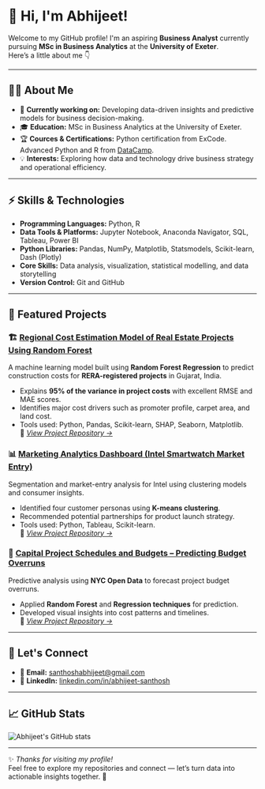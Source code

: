 # 👋 Hi, I'm Abhijeet!  

Welcome to my GitHub profile! I'm an aspiring **Business Analyst** currently pursuing **MSc in Business Analytics** at the **University of Exeter**.  
Here’s a little about me 👇  

---

## 🧑‍💻 About Me  

- 🔭 **Currently working on:** Developing data-driven insights and predictive models for business decision-making.   
- 🎓 **Education:** MSc in Business Analytics at the University of Exeter.  
- 🏆 **Cources & Certifications:** Python certification from ExCode. Advanced Python and R from [DataCamp](https://www.datacamp.com/).
- 💡 **Interests:** Exploring how data and technology drive business strategy and operational efficiency.  

---

## ⚡ Skills & Technologies  

- **Programming Languages:** Python, R  
- **Data Tools & Platforms:** Jupyter Notebook, Anaconda Navigator, SQL, Tableau, Power BI  
- **Python Libraries:** Pandas, NumPy, Matplotlib, Statsmodels, Scikit-learn, Dash (Plotly)  
- **Core Skills:** Data analysis, visualization, statistical modelling, and data storytelling  
- **Version Control:** Git and GitHub  

---

## 🧩 Featured Projects  

### 🏗️ [Regional Cost Estimation Model of Real Estate Projects Using Random Forest](https://github.com/Abhijeet-Santhosh/construction-cost-ml-prediction)  
A machine learning model built using **Random Forest Regression** to predict construction costs for **RERA-registered projects** in Gujarat, India.  
- Explains **95% of the variance in project costs** with excellent RMSE and MAE scores.  
- Identifies major cost drivers such as promoter profile, carpet area, and land cost.  
- Tools used: Python, Pandas, Scikit-learn, SHAP, Seaborn, Matplotlib.  
📘 *[View Project Repository →](https://github.com/Abhijeet-Santhosh/construction-cost-ml-prediction)*  

### 📊 [Marketing Analytics Dashboard (Intel Smartwatch Market Entry)](https://github.com/Abhijeet-Santhosh/marketing-analytics-intel)  
Segmentation and market-entry analysis for Intel using clustering models and consumer insights.  
- Identified four customer personas using **K-means clustering**.  
- Recommended potential partnerships for product launch strategy.  
- Tools used: Python, Tableau, Scikit-learn.  
📘 *[View Project Repository →](https://github.com/Abhijeet-Santhosh/marketing-analytics-intel)*  

### 🧮 [Capital Project Schedules and Budgets – Predicting Budget Overruns](https://github.com/Abhijeet-Santhosh/nyc-project-budget-analysis)  
Predictive analysis using **NYC Open Data** to forecast project budget overruns.  
- Applied **Random Forest** and **Regression techniques** for prediction.  
- Developed visual insights into cost patterns and timelines.  
📘 *[View Project Repository →](https://github.com/Abhijeet-Santhosh/nyc-project-budget-analysis)*  

---

## 🤝 Let's Connect  

- 📧 **Email:** [santhoshabhijeet@gmail.com](mailto:santhosabhijeet@gmail.com)  
- 💼 **LinkedIn:** [linkedin.com/in/abhijeet-santhosh](https://www.linkedin.com/in/abhijeet-santhosh-3a8253293/)  

---

## 📈 GitHub Stats  

![Abhijeet's GitHub stats](https://github-readme-stats.vercel.app/api?username=Abhijeet-Santhosh&show_icons=true&theme=radical)

---

✨ *Thanks for visiting my profile!*  
Feel free to explore my repositories and connect — let’s turn data into actionable insights together. 🚀
